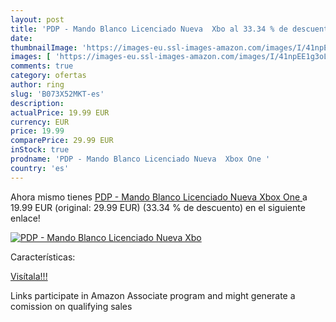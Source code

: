 ```yaml
---
layout: post
title: 'PDP - Mando Blanco Licenciado Nueva  Xbo al 33.34 % de descuento'
date: 
thumbnailImage: 'https://images-eu.ssl-images-amazon.com/images/I/41npEE1g3oL._SL200_.jpg'
images: [ 'https://images-eu.ssl-images-amazon.com/images/I/41npEE1g3oL._SL200_.jpg' ]
comments: true
category: ofertas
author: ring
slug: 'B073X52MKT-es'
description:
actualPrice: 19.99 EUR
currency: EUR
price: 19.99
comparePrice: 29.99 EUR
inStock: true
prodname: 'PDP - Mando Blanco Licenciado Nueva  Xbox One '
country: 'es'
---
```


Ahora mismo tienes [PDP - Mando Blanco Licenciado Nueva  Xbox One ](https://www.amazon.es/dp/B073X52MKT/?tag=tolees-21) a 19.99 EUR (original: 29.99 EUR) (33.34 %  de descuento) en el siguiente enlace!

[![PDP - Mando Blanco Licenciado Nueva  Xbo](https://images-eu.ssl-images-amazon.com/images/I/41npEE1g3oL._SL200_.jpg)](https://www.amazon.es/dp/B073X52MKT/?tag=tolees-21)

Características:


[Visítala!!!](https://www.amazon.es/dp/B073X52MKT/?tag=tolees-21)

Links participate in Amazon Associate program and might generate a comission on qualifying sales

